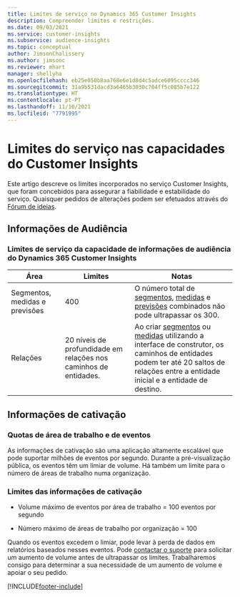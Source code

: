 ```yaml
---
title: Limites de serviço no Dynamics 365 Customer Insights
description: Compreender limites e restrições.
ms.date: 09/03/2021
ms.service: customer-insights
ms.subservice: audience-insights
ms.topic: conceptual
author: JimsonChalissery
ms.author: jimsonc
ms.reviewer: mhart
manager: shellyha
ms.openlocfilehash: eb25e050b8aa768e6e1d8d4c5adce6095cccc346
ms.sourcegitcommit: 31a9b531dacd3a6465b3030c704ff5c085b7e122
ms.translationtype: HT
ms.contentlocale: pt-PT
ms.lasthandoff: 11/10/2021
ms.locfileid: "7791995"
---
```

# <a name="service-limits-in-customer-insights-capabilities"></a>Limites do serviço nas capacidades do Customer Insights

Este artigo descreve os limites incorporados no serviço Customer Insights, que foram concebidos para assegurar a fiabilidade e estabilidade do serviço. Quaisquer pedidos de alterações podem ser efetuados através do [Fórum de ideias](https://go.microsoft.com/fwlink/?linkid=2074172). 

## <a name="audience-insights"></a>Informações de Audiência

### <a name="service-limits-in-dynamics-365-customer-insights-audience-insights-capability"></a>Limites de serviço da capacidade de informações de audiência do Dynamics 365 Customer Insights

| Área  | Limites  | Notas |
|-------------|---------------------------------------------------------------------|---------------------------------------------------------------------|
| Segmentos, medidas e previsões | 400  | O número total de [segmentos](audience-insights/segments.md), [medidas](audience-insights/measures.md) e [previsões](audience-insights/predictions.md) combinados não pode ultrapassar os 300.  |
| Relações | 20 níveis de profundidade em relações nos caminhos de entidades. | Ao criar [segmentos](audience-insights/segments.md) ou [medidas](audience-insights/measures.md) utilizando a interface de construtor, os caminhos de entidades podem ter até 20 saltos de relações entre a entidade inicial e a entidade de destino.  |


## <a name="engagement-insights"></a>Informações de cativação

### <a name="workspace-and-event-quotas"></a>Quotas de área de trabalho e de eventos

As informações de cativação são uma aplicação altamente escalável que pode suportar milhões de eventos por segundo. Durante a pré-visualização pública, os eventos têm um limiar de volume. Há também um limite para o número de áreas de trabalho numa organização.

### <a name="engagement-insights-limits"></a>Limites das informações de cativação

- Volume máximo de eventos por área de trabalho = 100 eventos por segundo

- Número máximo de áreas de trabalho por organização = 100

Quando os eventos excedem o limiar, pode levar à perda de dados em relatórios baseados nesses eventos. Pode [contactar o suporte](https://go.microsoft.com/fwlink/?linkid=2145734) para solicitar um aumento de volume antes de ultrapassar os limites. Trabalharemos consigo para determinar a sua necessidade de um aumento de volume e apoiar o seu pedido.


[!INCLUDE[footer-include](includes/footer-banner.md)]
